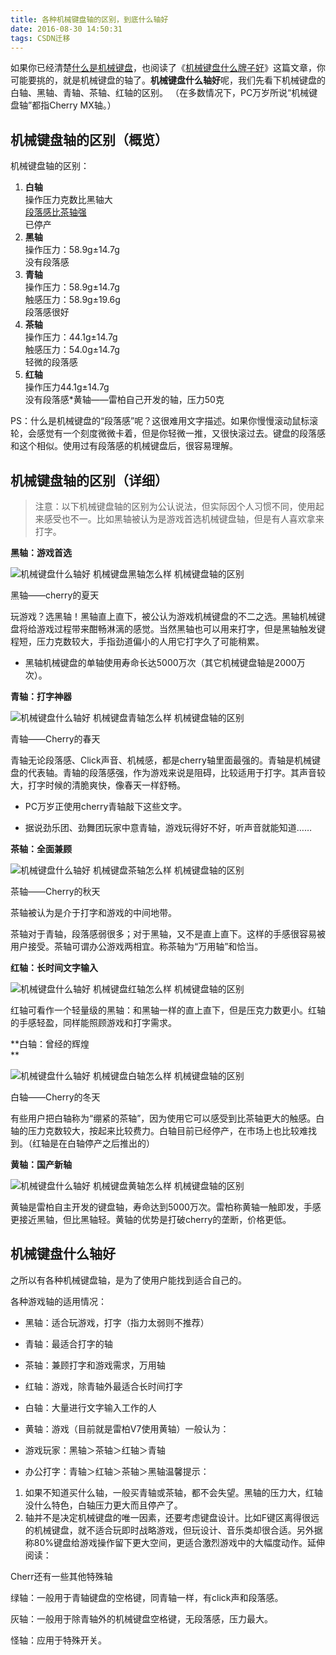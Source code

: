 ```yaml
---
title: 各种机械键盘轴的区别，到底什么轴好
date: 2016-08-30 14:50:31
tags: CSDN迁移
---
```

   如果你已经清楚[什么是机械键盘](http://www.pcviva.com/jixiejianpanshenmepaizihao.html)，也阅读了《[机械键盘什么牌子好](http://www.pcviva.com/jixiejianpanshenmepaizihao.html)》这篇文章，你可能要挑的，就是机械键盘的轴了。**机械键盘什么轴好**呢，我们先看下机械键盘的白轴、黑轴、青轴、茶轴、红轴的区别。 （在多数情况下，PC万岁所说“机械键盘轴”都指Cherry MX轴。）

 
## []()[]()机械键盘轴的区别（概览） 

 机械键盘轴的区别： 

 
  1. **白轴**  
      操作压力克数比黑轴大  
     [段落感比茶轴强](http://www.pcviva.com/duanluogan.html)  
      已停产
  2. **黑轴**  
      操作压力：58.9g±14.7g  
      没有段落感
  3. **青轴**  
      操作压力：58.9g±14.7g  
      触感压力：58.9g±19.6g  
      段落感很好
  4. **茶轴**  
      操作压力：44.1g±14.7g  
      触感压力：54.0g±14.7g  
      轻微的段落感
  5. **红轴**  
      操作压力44.1g±14.7g  
      没有段落感*黄轴——雷柏自己开发的轴，压力50克

 PS：什么是机械键盘的“段落感”呢？这很难用文字描述。如果你慢慢滚动鼠标滚轮，会感觉有一个刻度微微卡着，但是你轻微一推，又很快滚过去。键盘的段落感和这个相似。使用过有段落感的机械键盘后，很容易理解。

 
## []()[]()机械键盘轴的区别（详细）

 
> 注意：以下机械键盘轴的区别为公认说法，但实际因个人习惯不同，使用起来感受也不一。比如黑轴被认为是游戏首选机械键盘轴，但是有人喜欢拿来打字。
> 
>  
 **黑轴：游戏首选**

 ![机械键盘什么轴好 机械键盘黑轴怎么样 机械键盘轴的区别](http://www.pcviva.com/wp-content/uploads/2012/04/heizhou.gif)

 黑轴——cherry的夏天

 玩游戏？选黑轴！黑轴直上直下，被公认为游戏机械键盘的不二之选。黑轴机械键盘将给游戏过程带来酣畅淋漓的感觉。当然黑轴也可以用来打字，但是黑轴触发键程短，压力克数较大，手指劲道偏小的人用它打字久了可能稍累。

 * 黑轴机械键盘的单轴使用寿命长达5000万次（其它机械键盘轴是2000万次）。

 **青轴：打字神器**

 ![机械键盘什么轴好 机械键盘青轴怎么样 机械键盘轴的区别](http://www.pcviva.com/wp-content/uploads/2012/04/qingzhou.gif)

 青轴——Cherry的春天

 青轴无论段落感、Click声音、机械感，都是cherry轴里面最强的。青轴是机械键盘的代表轴。青轴的段落感强，作为游戏来说是阻碍，比较适用于打字。其声音较大，打字时候的清脆爽快，像春天一样舒畅。

 * PC万岁正使用cherry青轴敲下这些文字。

 * 据说劲乐团、劲舞团玩家中意青轴，游戏玩得好不好，听声音就能知道……

 **茶轴：全面兼顾**

 ![机械键盘什么轴好 机械键盘茶轴怎么样 机械键盘轴的区别](http://www.pcviva.com/wp-content/uploads/2012/04/chazhou.gif)

 茶轴——Cherry的秋天

 茶轴被认为是介于打字和游戏的中间地带。

 茶轴对于青轴，段落感弱很多；对于黑轴，又不是直上直下。这样的手感很容易被用户接受。茶轴可谓办公游戏两相宜。称茶轴为“万用轴”和恰当。

 **红轴：长时间文字输入**

 ![机械键盘什么轴好 机械键盘红轴怎么样 机械键盘轴的区别](http://www.pcviva.com/wp-content/uploads/2012/04/hongzhou.gif)

 红轴可看作一个轻量级的黑轴：和黑轴一样的直上直下，但是压克力数更小。红轴的手感轻盈，同样能照顾游戏和打字需求。

 **白轴：曾经的辉煌  
**

 ![机械键盘什么轴好 机械键盘白轴怎么样 机械键盘轴的区别](http://www.pcviva.com/wp-content/uploads/2012/04/baizhou.gif)

 白轴——Cherry的冬天

 有些用户把白轴称为“绷紧的茶轴”，因为使用它可以感受到比茶轴更大的触感。白轴的压力克数较大，按起来比较费力。白轴目前已经停产，在市场上也比较难找到。（红轴是在白轴停产之后推出的）

 **黄轴：国产新轴**

 ![机械键盘什么轴好 机械键盘黄轴怎么样 机械键盘轴的区别](http://www.pcviva.com/wp-content/uploads/2012/04/huangzhou.png)

 黄轴是雷柏自主开发的键盘轴，寿命达到5000万次。雷柏称黄轴一触即发，手感更接近黑轴，但比黑轴轻。黄轴的优势是打破cherry的垄断，价格更低。

 
## []()[]()机械键盘什么轴好

 之所以有各种机械键盘轴，是为了使用户能找到适合自己的。

 各种游戏轴的适用情况：

 
  * 黑轴：适合玩游戏，打字（指力太弱则不推荐）
  * 青轴：最适合打字的轴
  * 茶轴：兼顾打字和游戏需求，万用轴
  * 红轴：游戏，除青轴外最适合长时间打字
  * 白轴：大量进行文字输入工作的人
  * 黄轴：游戏（目前就是雷柏V7使用黄轴）一般认为：

 
  * 游戏玩家：黑轴＞茶轴＞红轴＞青轴
  * 办公打字：青轴＞红轴＞茶轴＞黑轴温馨提示：

 
  1. 如果不知道买什么轴，一般买青轴或茶轴，都不会失望。黑轴的压力大，红轴没什么特色，白轴压力更大而且停产了。
  2. 轴并不是决定机械键盘的唯一因素，还要考虑键盘设计。比如F键区离得很远的机械键盘，就不适合玩即时战略游戏，但玩设计、音乐类却很合适。另外据称80%键盘给游戏操作留下更大空间，更适合激烈游戏中的大幅度动作。延伸阅读：

 Cherr还有一些其他特殊轴

 绿轴：一般用于青轴键盘的空格键，同青轴一样，有click声和段落感。

 灰轴：一般用于除青轴外的机械键盘空格键，无段落感，压力最大。

 怪轴：应用于特殊开关。

   
 